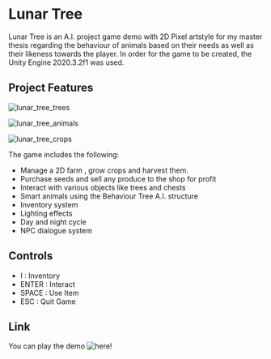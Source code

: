 # Lunar Tree
Lunar Tree is an A.I. project game demo with 2D Pixel artstyle for my master thesis regarding the behaviour of animals based on their needs as well as their likeness towards the player.
In order for the game to be created, the Unity Engine 2020.3.2f1 was used.

## Project Features
![lunar_tree_trees](https://user-images.githubusercontent.com/73944909/175963793-79b26c77-af47-47a1-a20b-82c9f1649f41.gif)

![lunar_tree_animals](https://user-images.githubusercontent.com/73944909/175963831-513059e9-67ef-4a73-b4ab-bf6a43b28291.gif)

![lunar_tree_crops](https://user-images.githubusercontent.com/73944909/175963853-5ca822e8-1784-4e7b-904c-3b7cde0cc1ea.gif)

The game includes the following:
 - Manage a 2D farm , grow crops and harvest them. 
 - Purchase seeds and sell any produce to the shop for profit
 - Interact with various objects like trees and chests
 - Smart animals using the Behaviour Tree A.I. structure
 - Inventory system
 - Lighting effects
 - Day and night cycle
 - NPC dialogue system


## Controls
- I : Inventory
- ENTER : Interact
- SPACE : Use Item
- ESC : Quit Game 

## Link
You can play the demo ![here](https://chesirefox.itch.io/lunar-tree)!
